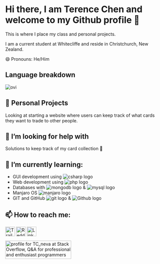 # Hi there, I am Terence Chen and welcome to my Github profile 👋
This is where I place my class and personal projects.

I am a current student at Whitecliffe and reside in Christchurch, New Zealand.

😄 Pronouns: He/Him

## Language breakdown

<img src="https://github-readme-stats-sigma-five.vercel.app/api/top-langs?username=TcPirate1&show_icons=true&locale=en&layout=compact&theme=chartreuse-dark" alt="ovi" />

## 🔭 Personal Projects
Looking at starting a website where users can keep track of what cards they want to trade to other people.

## 🤔 I’m looking for help with
Solutions to keep track of my card collection 🤔

## 🌱 I’m currently learning:
- GUI development using <img src="https://img.shields.io/badge/C%23-239120?style=for-the-badge&logo=c-sharp&logoColor=white" alt="csharp logo"/>
- Web development using <img src="https://img.shields.io/badge/PHP-777BB4?style=for-the-badge&logo=php&logoColor=white" alt="php logo"/>
- Databases with <img src="https://img.shields.io/badge/MongoDB-4EA94B?style=for-the-badge&logo=mongodb&logoColor=white" alt="mongodb logo"/> & <img src="https://img.shields.io/badge/MySQL-005C84?style=for-the-badge&logo=mysql&logoColor=white" alt="mysql logo"/>
- Manjaro OS <img src="https://img.shields.io/badge/manjaro-35BF5C?style=for-the-badge&logo=manjaro&logoColor=white" alt="manjaro logo"/>
- GIT and GitHub <img src="https://img.shields.io/badge/GIT-E44C30?style=for-the-badge&logo=git&logoColor=white" alt="git logo"/> & <img src="https://img.shields.io/badge/GitHub-100000?style=for-the-badge&logo=github&logoColor=white" alt="Github logo"/>

## 📫 How to reach me:

<a href="https://trailblazer.me/id/terencedchen" target="blank"><img align="center" src="https://img.shields.io/badge/Salesforce-00A1E0?style=for-the-badge&logo=Salesforce&logoColor=white" alt="Trailblazer Profile" height="30" /></a>
<a href="https://www.reddit.com/user/Lack0frecipes" target="blank"><img align="center" src="https://img.shields.io/badge/Reddit-FF4500?style=for-the-badge&logo=reddit&logoColor=white" alt="Reddit" height="30" /></a>
<a href="https://www.linkedin.com/in/terence-dongxu-chen" target="blank"><img align="center" src="https://github.com/mishmanners/MishManners/blob/master/socials/transparent-Linkedin-logo-icon.png" alt="Linkedin Profile" height="30" /></a>

<a href="https://stackoverflow.com/users/22069618/tc-neva"><img src="https://stackoverflow.com/users/flair/22069618.png?theme=clean" width="208" height="58" alt="profile for TC_neva at Stack Overflow, Q&amp;A for professional and enthusiast programmers" title="profile for TC_neva at Stack Overflow, Q&amp;A for professional and enthusiast programmers"></a>
<!--
**TcPirate1/TcPirate1** is a ✨ _special_ ✨ repository because its `README.md` (this file) appears on your GitHub profile.

Here are some ideas to get you started:

- 🔭 I’m currently working on ...
- 🌱 I’m currently learning ...
- 👯 I’m looking to collaborate on ...
- 🤔 I’m looking for help with ...
- 💬 Ask me about ...
- 📫 How to reach me: ...
- 😄 Pronouns: ...
- ⚡ Fun fact: ...
-->
